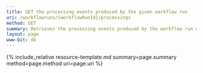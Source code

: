```yaml
---
title: GET the processing events produced by the given workflow run
uri: /workflowruns/{workflowRunId}/processings
method: GET
summary: Retrieves the processing events produced by the workflow run with the given SWID.
layout: page
www-bit: db
---
```


{% include_relative resource-template.md summary=page.summary method=page.method uri=page.uri %}

